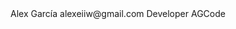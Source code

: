 <root>
  <my-name>Alex García</my-name>
  <my-email>alexeiiw@gmail.com</my-email>
  <what-i-do>Developer</what-i-do>
  <my-company>AGCode</my-company>
</root>

